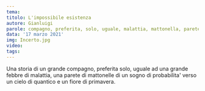 ```yaml
---
tema: 
titolo: L'impossibile esistenza
autore: Gianluigi
parole: compagno, preferita, solo, uguale, malattia, mattonella, parete, probabilità, quantico
data: '17 marzo 2021'
img: Incerto.jpg
video: 
tags: 
---
```

Una storia di un grande compagno, preferita solo, uguale ad una grande febbre di malattia, una parete di mattonelle di un sogno di probabilita' verso un cielo di quantico e un fiore di primavera.
